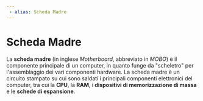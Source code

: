```yaml
---
 - alias: Scheda Madre
---
```

# Scheda Madre
La **scheda madre** (in inglese *Motherboard*, abbreviato in *MOBO*) è il componente principale di un computer, in quanto funge da "scheletro" per l'assemblaggio dei vari componenti hardware. La scheda madre è un circuito stampato su cui sono saldati i principali componenti elettronici del computer, tra cui la **CPU**, la **RAM**, i **dispositivi di memorizzazione di massa** e le **schede di espansione**.
